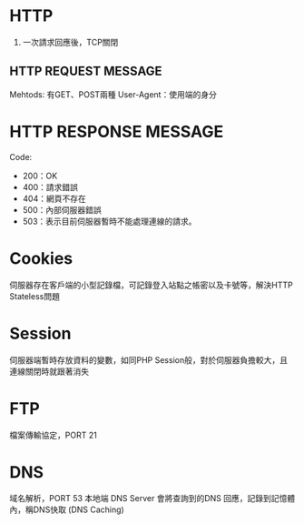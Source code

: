 # HTTP
1. 一次請求回應後，TCP關閉

## HTTP REQUEST MESSAGE
Mehtods: 有GET、POST兩種
User-Agent：使用端的身分

# HTTP RESPONSE MESSAGE
Code: 
* 200：OK
* 400：請求錯誤
* 404：網頁不存在
* 500：內部伺服器錯誤
* 503：表示目前伺服器暫時不能處理連線的請求。

# Cookies
伺服器存在客戶端的小型記錄檔，可記錄登入站點之帳密以及卡號等，解決HTTP Stateless問題

# Session
伺服器端暫時存放資料的變數，如同PHP Session般，對於伺服器負擔較大，且連線關閉時就跟著消失

# FTP
檔案傳輸協定，PORT 21

# DNS
域名解析，PORT 53
本地端 DNS Server 會將查詢到的DNS 回應，記錄到記憶體內，稱DNS快取 (DNS Caching)

